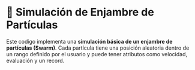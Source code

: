 # 🐝 Simulación de Enjambre de Partículas

Este codigo implementa una **simulación básica de un enjambre de partículas (Swarm)**. Cada partícula tiene una posición aleatoria dentro de un rango definido por el usuario y puede tener atributos como velocidad, evaluación y un record.

